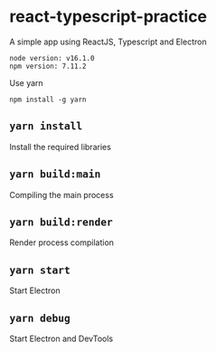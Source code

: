 # react-typescript-practice

A simple app using ReactJS, Typescript and Electron

```
node version: v16.1.0
npm version: 7.11.2
```

Use yarn

```
npm install -g yarn
```

## `yarn install`

Install the required libraries

## `yarn build:main`

Compiling the main process

## `yarn build:render`

Render process compilation

## `yarn start`

Start Electron

## `yarn debug`

Start Electron and DevTools
